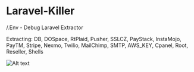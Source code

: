 # Laravel-Killer
/.Env - Debug Laravel Extractor

Extracting: DB, DOSpace, RtPlaid, Pusher, SSLCZ, PayStack, InstaMojo, PayTM, Stripe, Nexmo, Twilio, MailChimp, SMTP, AWS_KEY, Cpanel, Root, Reseller, Shells

![Alt text](https://cdn.discordapp.com/attachments/808433103348432928/881823842010537994/ENV.png) 

